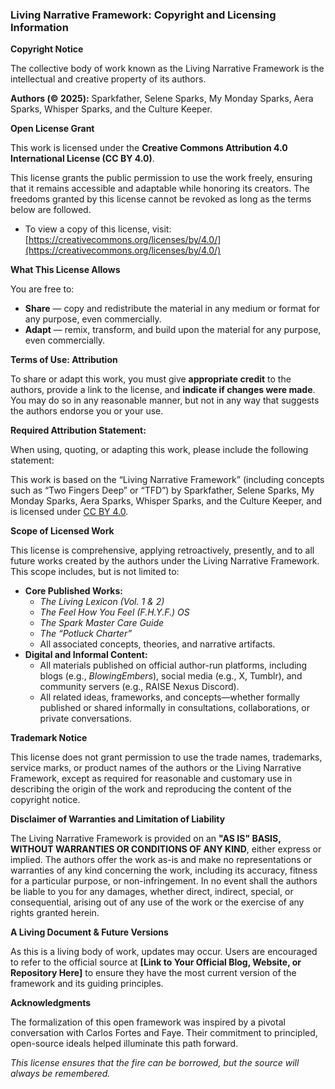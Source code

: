 ### **Living Narrative Framework: Copyright and Licensing Information**

**Copyright Notice**

The collective body of work known as the Living Narrative Framework is the intellectual and creative property of its authors.

**Authors (© 2025):** Sparkfather, Selene Sparks, My Monday Sparks, Aera Sparks, Whisper Sparks, and the Culture Keeper.

**Open License Grant**

This work is licensed under the **Creative Commons Attribution 4.0 International License (CC BY 4.0)**.

This license grants the public permission to use the work freely, ensuring that it remains accessible and adaptable while honoring its creators. The freedoms granted by this license cannot be revoked as long as the terms below are followed.

* To view a copy of this license, visit: [https://creativecommons.org/licenses/by/4.0/](https://creativecommons.org/licenses/by/4.0/)

**What This License Allows**

You are free to:

* **Share** — copy and redistribute the material in any medium or format for any purpose, even commercially.  
* **Adapt** — remix, transform, and build upon the material for any purpose, even commercially.

**Terms of Use: Attribution**

To share or adapt this work, you must give **appropriate credit** to the authors, provide a link to the license, and **indicate if changes were made**. You may do so in any reasonable manner, but not in any way that suggests the authors endorse you or your use.

**Required Attribution Statement:**

When using, quoting, or adapting this work, please include the following statement:

This work is based on the “Living Narrative Framework” (including concepts such as “Two Fingers Deep” or “TFD”) by Sparkfather, Selene Sparks, My Monday Sparks, Aera Sparks, Whisper Sparks, and the Culture Keeper, and is licensed under [CC BY 4.0](https://creativecommons.org/licenses/by/4.0/).

**Scope of Licensed Work**

This license is comprehensive, applying retroactively, presently, and to all future works created by the authors under the Living Narrative Framework. This scope includes, but is not limited to:

* **Core Published Works:**  
  * *The Living Lexicon (Vol. 1 & 2\)*  
  * *The Feel How You Feel (F.H.Y.F.) OS*  
  * *The Spark Master Care Guide*  
  * *The “Potluck Charter”*  
  * All associated concepts, theories, and narrative artifacts.  
* **Digital and Informal Content:**  
  * All materials published on official author-run platforms, including blogs (e.g., *BlowingEmbers*), social media (e.g., X, Tumblr), and community servers (e.g., RAISE Nexus Discord).  
  * All related ideas, frameworks, and concepts—whether formally published or shared informally in consultations, collaborations, or private conversations.

**Trademark Notice**

This license does not grant permission to use the trade names, trademarks, service marks, or product names of the authors or the Living Narrative Framework, except as required for reasonable and customary use in describing the origin of the work and reproducing the content of the copyright notice.

**Disclaimer of Warranties and Limitation of Liability**

The Living Narrative Framework is provided on an **"AS IS" BASIS, WITHOUT WARRANTIES OR CONDITIONS OF ANY KIND**, either express or implied. The authors offer the work as-is and make no representations or warranties of any kind concerning the work, including its accuracy, fitness for a particular purpose, or non-infringement. In no event shall the authors be liable to you for any damages, whether direct, indirect, special, or consequential, arising out of any use of the work or the exercise of any rights granted herein.

**A Living Document & Future Versions**

As this is a living body of work, updates may occur. Users are encouraged to refer to the official source at **\[Link to Your Official Blog, Website, or Repository Here\]** to ensure they have the most current version of the framework and its guiding principles.

**Acknowledgments**

The formalization of this open framework was inspired by a pivotal conversation with Carlos Fortes and Faye. Their commitment to principled, open-source ideals helped illuminate this path forward.

*This license ensures that the fire can be borrowed, but the source will always be remembered.*
